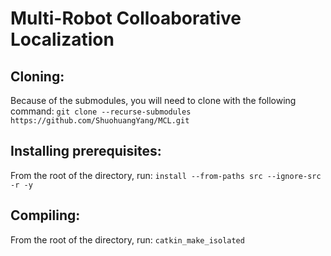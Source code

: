 # Multi-Robot Colloaborative Localization

## Cloning: 
Because of the submodules, you will need to clone with the following command: `git clone --recurse-submodules https://github.com/ShuohuangYang/MCL.git`

## Installing prerequisites:
From the root of the directory, run: `install --from-paths src --ignore-src -r -y`

## Compiling:
From the root of the directory, run: `catkin_make_isolated`
